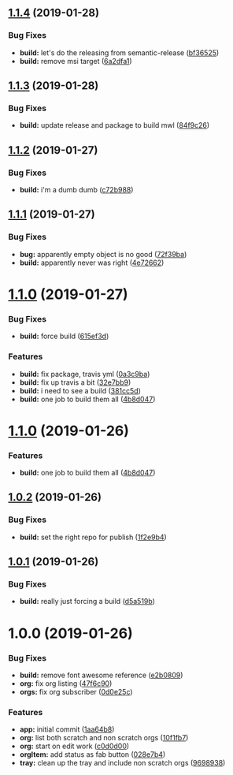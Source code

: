 ## [1.1.4](https://github.com/leboff/sfdx-org-manager/compare/v1.1.3...v1.1.4) (2019-01-28)

### Bug Fixes

- **build:** let's do the releasing from semantic-release ([bf36525](https://github.com/leboff/sfdx-org-manager/commit/bf36525))
- **build:** remove msi target ([6a2dfa1](https://github.com/leboff/sfdx-org-manager/commit/6a2dfa1))

## [1.1.3](https://github.com/leboff/sfdx-org-manager/compare/v1.1.2...v1.1.3) (2019-01-28)

### Bug Fixes

- **build:** update release and package to build mwl ([84f9c26](https://github.com/leboff/sfdx-org-manager/commit/84f9c26))

## [1.1.2](https://github.com/leboff/sfdx-org-manager/compare/v1.1.1...v1.1.2) (2019-01-27)

### Bug Fixes

- **build:** i'm a dumb dumb ([c72b988](https://github.com/leboff/sfdx-org-manager/commit/c72b988))

## [1.1.1](https://github.com/leboff/sfdx-org-manager/compare/v1.1.0...v1.1.1) (2019-01-27)

### Bug Fixes

- **bug:** apparently empty object is no good ([72f39ba](https://github.com/leboff/sfdx-org-manager/commit/72f39ba))
- **build:** apparently never was right ([4e72662](https://github.com/leboff/sfdx-org-manager/commit/4e72662))

# [1.1.0](https://github.com/leboff/sfdx-org-manager/compare/v1.0.2...v1.1.0) (2019-01-27)

### Bug Fixes

- **build:** force build ([615ef3d](https://github.com/leboff/sfdx-org-manager/commit/615ef3d))

### Features

- **build:** fix package, travis yml ([0a3c9ba](https://github.com/leboff/sfdx-org-manager/commit/0a3c9ba))
- **build:** fix up travis a bit ([32e7bb9](https://github.com/leboff/sfdx-org-manager/commit/32e7bb9))
- **build:** i need to see a build ([381cc5d](https://github.com/leboff/sfdx-org-manager/commit/381cc5d))
- **build:** one job to build them all ([4b8d047](https://github.com/leboff/sfdx-org-manager/commit/4b8d047))

# [1.1.0](https://github.com/leboff/sfdx-org-manager/compare/v1.0.2...v1.1.0) (2019-01-26)

### Features

- **build:** one job to build them all ([4b8d047](https://github.com/leboff/sfdx-org-manager/commit/4b8d047))

## [1.0.2](https://github.com/leboff/sfdx-org-manager/compare/v1.0.1...v1.0.2) (2019-01-26)

### Bug Fixes

- **build:** set the right repo for publish ([1f2e9b4](https://github.com/leboff/sfdx-org-manager/commit/1f2e9b4))

## [1.0.1](https://github.com/leboff/sfdx-org-manager/compare/v1.0.0...v1.0.1) (2019-01-26)

### Bug Fixes

- **build:** really just forcing a build ([d5a519b](https://github.com/leboff/sfdx-org-manager/commit/d5a519b))

# 1.0.0 (2019-01-26)

### Bug Fixes

- **build:** remove font awesome reference ([e2b0809](https://github.com/leboff/sfdx-org-manager/commit/e2b0809))
- **org:** fix org listing ([47f6c90](https://github.com/leboff/sfdx-org-manager/commit/47f6c90))
- **orgs:** fix org subscriber ([0d0e25c](https://github.com/leboff/sfdx-org-manager/commit/0d0e25c))

### Features

- **app:** initial commit ([1aa64b8](https://github.com/leboff/sfdx-org-manager/commit/1aa64b8))
- **org:** list both scratch and non scratch orgs ([10f1fb7](https://github.com/leboff/sfdx-org-manager/commit/10f1fb7))
- **org:** start on edit work ([c0d0d00](https://github.com/leboff/sfdx-org-manager/commit/c0d0d00))
- **orgItem:** add status as fab button ([028e7b4](https://github.com/leboff/sfdx-org-manager/commit/028e7b4))
- **tray:** clean up the tray and include non scratch orgs ([9698938](https://github.com/leboff/sfdx-org-manager/commit/9698938))
